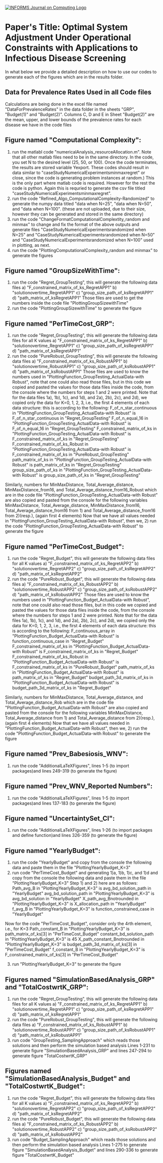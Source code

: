 [![INFORMS Journal on Computing Logo](https://INFORMSJoC.github.io/logos/INFORMS_Journal_on_Computing_Header.jpg)](https://pubsonline.informs.org/journal/ijoc)

# Paper's Title: Optimal System Adjustment Under Operational Constraints with Applications to Infectious Disease Screening

In what below we provide a detailed description on how to use our codes to generate each of the figures which are in the results folder.

## Data for Prevalence Rates Used in all Code files
Calculations are being done in the excel file named "DataForPrevalenceRates" in the data folder in the sheets "GRP", "Budget(1)" and "Budget(2)".
Columns C, D and E in Sheet "Budget(2)" are the mean, upper, and lower bounds of the prevalence rates for each disease we have in the code files



## Figure named "Computational Complexity":
1) run the matlabl code "numericalAnalysis_resourceAllocation.m". Note that all other matlab files need to be in the same directory.
In the code, you set N to the desired level (25, 50, or 100). Once the code terminates, the results are stored variable Yexport. 
These codes should result in data similar to "caseStudyNumericalExperimentsminmaxregret" or close, since the code is generating problem instances at random.)
This is the only part where matlab code is required. However for the rest the code is python.
Again this is requried to generate the csv file titled "caseStudyNumericalExperimentsminmaxregret".
2) run the code "Refined_Algo_ComputationalComplexity-Randomized" to generate the numpy data titled "data when N=25", "data when N=50", and "data when N=100". (these are not uploaded,
due to their size, however they can be generated and stored in the same directory)
3) run the code "ChangeFormatComputationalComplextity_random and minmax" to change and fix the format of the above outputs and generate
files "CaseStudyNumericalExperimentsrandomized when N=25" and "CaseStudyNumericalExperimentsrandomized when N=50" and 
"CaseStudyNumericalExperimentsrandomized when N=100" used in plotting, as next.
4) run the code "PlottingComputationalComplexity_random and minmax" to generate the figures


## Figure named "GroupSizeWithTime":
1) run the code "Regret_GroupTesting", this will generate the following data files 
 a) "F_constrained_matrix_of_ks_RegretAPP1"
 b) "solutionovertime_RegretAPP1"
 c) "group_size_path_of_ksRegretAPP1"
 d) "path_matrix_of_ksRegretAPP1"
Those files are used to get the numbers inside the code file "PlottingGroupSizewithTime"
2) run the code "PlottingGroupSizewithTime" to generate the figure


## Figure named "PerTimeCost_GRP":
1) run the code "Regret_GroupTesting", this will generate the following data files for all K values
 a) "F_constrained_matrix_of_ks_RegretAPP1"
 b) "solutionovertime_RegretAPP1"
 c) "group_size_path_of_ksRegretAPP1"
 d) "path_matrix_of_ksRegretAPP1"
2) run the code "PureRobust_GroupTesting", this will generate the following data files 
 a) "F_constrained_matrix_of_ks_RobustAPP1"
 b) "solutionovertime_RobustAPP1"
 c) "group_size_path_of_ksRobustAPP1"
 d) "path_matrix_of_ksRobustAPP1"
Those files are used to know the numbers used in "PlottingFunction_GroupTesting_ActualData-with Robust", note that one could also read those files,
but in this code we copied and pasted the values for those data files inside the code, from the console where the numbers for steps 1 and 2 were printed.
Note that for the data files 1a), 1b), 1c), and 1d), and 2a), 2b), 2c), and 2d), 
we copied only the data for K=0, 1, 2, 3, i.e., the first 4 elements of each data structure: this is according to the following:
F_of_n_star_continuous in "PlottingFunction_GroupTesting_ActualData-with Robust" is F_of_n_star_continuous in "Regret_GroupTesting"
F_of_n_equal_16 in "PlottingFunction_GroupTesting_ActualData-with Robust" is F_of_n_equal_16 in "Regret_GroupTesting"
F_constrained_matrix_of_ks in "PlottingFunction_GroupTesting_ActualData-with Robust" is F_constrained_matrix_of_ks in "Regret_GroupTesting"
F_constrained_matrix_of_ks_Robust in "PlottingFunction_GroupTesting_ActualData-with Robust" is F_constrained_matrix_of_ks in "PureRobust_GroupTesting"
path_matrix_of_ks in "PlottingFunction_GroupTesting_ActualData-with Robust" is path_matrix_of_ks in "Regret_GroupTesting"
group_size_path_of_ks in "PlottingFunction_GroupTesting_ActualData-with Robust" is group_size_path_of_ks in "Regret_GroupTesting"

Similarly, numbers for MinMaxDistance, Total_Average_distance, MinMaxDistance_from16, and Total_Average_distance_from16_Robust which are in 
the code file "PlottingFunction_GroupTesting_ActualData-with Robust" are also copied and pasted from the console 
for the following variables MinMaxDistance, Total_Average_distance, MinMaxDistance_from16, Total_Average_distance_from16
from 1) and Total_Average_distance_from16 from 2)(resp.), (again first 4 elements)
Now that we have all values needed in "PlottingFunction_GroupTesting_ActualData-with Robust", then we,
2) run the code "PlottingFunction_GroupTesting_ActualData-with Robust" to generate the figure



## Figure named "PerTimeCost_Budget":
1) run the code "Regret_Budget", this will generate the following data files for all K values
 a) "F_constrained_matrix_of_ks_RegretAPP2"
 b) "solutionovertime_RegretAPP2"
 c) "group_size_path_of_ksRegretAPP2"
 d) "path_matrix_of_ksRegretAPP2"
2) run the code "PureRobust_Budget", this will generate the following data files 
 a) "F_constrained_matrix_of_ks_RobustAPP2"
 b) "solutionovertime_RobustAPP2"
 c) "group_size_path_of_ksRobustAPP2"
 d) "path_matrix_of_ksRobustAPP2"
Those files are used to know the numbers used in "PlottingFunction_Budget_ActualData-with Robust", note that one could also read those files,
but in this code we copied and pasted the values for those data files inside the code, from the console where the numbers for steps 1 and 2 were printed.
Note that for the data files 1a), 1b), 1c), and 1d), and 2a), 2b), 2c), and 2d), 
we copied only the data for K=0, 1, 2, 3, i.e., the first 4 elements of each data structure: this is according to the following:
F_continuous_array in "PlottingFunction_Budget_ActualData-with Robust" is function_continuous_case in "Regret_Budget"
F_constrained_matrix_of_ks in "PlottingFunction_Budget_ActualData-with Robust" is F_constrained_matrix_of_ks in "Regret_Budget"
F_constrained_matrix_of_ks_Robust in "PlottingFunction_Budget_ActualData-with Robust" is F_constrained_matrix_of_ks in "PureRobust_Budget"
path_matrix_of_ks in "PlottingFunction_Budget_ActualData-with Robust" is path_matrix_of_ks in "Regret_Budget"
budget_path_3d_matrix_of_ks in "PlottingFunction_Budget_ActualData-with Robust" is budget_path_3d_matrix_of_ks in "Regret_Budget"

Similarly, numbers for MinMaxDistance, Total_Average_distance, and Total_Average_distance_Rob which are in 
the code file "PlottingFunction_Budget_ActualData-with Robust" are also copied and pasted from the console 
for the following variables MinMaxDistance, Total_Average_distance from 1) and Total_Average_distance from 2)(resp.), (again first 4 elements)
Now that we have all values needed in "PlottingFunction_Budget_ActualData-with Robust", then we,
2) run the code "PlottingFunction_Budget_ActualData-with Robust" to generate the figure


## Figure named "Prev_Babesiosis_WNV":
1) run the code "AdditionalLaTeXFigures", lines 1-5 (to import packages)and lines 249-319 (to generate the figure)


## Figure named "Prev_WNV_Reported Numbers":
1) run the code "AdditionalLaTeXFigures", lines 1-5 (to import packages)and lines 137-183 (to generate the figure)


## Figure named "UncertaintySet_CI":
1) run the code "AdditionalLaTeXFigures", lines 1-26 (to import packages and define function)and lines 326-359 (to generate the figure)


## Figure named "YearlyBudget":
1) run the code "YearlyBudget" and copy from the console the following data and paste them in the file "PlottingYearlyBudget_K=3"
2) run code "PerTimeCost_Budget" and generating 1)a, 1)b, 1)c, and 1)d and copy from the console the following data and paste them in the file "PlottingYearlyBudget_K=3"
Step 1) and 2) here are as follows:
Path_avg_B in "PlottingYearlyBudget_K=3" is avg_bd_solution_path in "YearlyBudget"
avg_bd_solution_path in "PlottingYearlyBudget_K=3" is avg_bd_solution in "YearlyBudget"
X_path_avg_Bnotrounded in "PlottingYearlyBudget_K=3" is X_allocation_path in "YearlyBudget"
f_avg_B in "PlottingYearlyBudget_K=3" is function_constrained_case in "YearlyBudget"

Now for the code "PerTimeCost_Budget", consider only the 4rth element, i.e., for K=3
Path_constant_B in "PlottingYearlyBudget_K=3" is path_matrix_of_ks[3] in "PerTimeCost_Budget"
constant_bd_solution_path in "PlottingYearlyBudget_K=3" is 45
X_path_constant_Bnotrounded in "PlottingYearlyBudget_K=3" is budget_path_3d_matrix_of_ks[3] in "PerTimeCost_Budget"
f_constant_B in "PlottingYearlyBudget_K=3" is F_constrained_matrix_of_ks[3] in "PerTimeCost_Budget"

3) run "PlottingYearlyBudget_K=3" to generate the figure


## Figures named "SimulationBasedAnalysis_GRP" and "TotalCostwrtK_GRP":
1) run the code "Regret_GroupTesting", this will generate the following data files for all K values
 a) "F_constrained_matrix_of_ks_RegretAPP1"
 b) "solutionovertime_RegretAPP1"
 c) "group_size_path_of_ksRegretAPP1"
 d) "path_matrix_of_ksRegretAPP1"
2) run the code "PureRobust_GroupTesting", this will generate the following data files 
 a) "F_constrained_matrix_of_ks_RobustAPP1"
 b) "solutionovertime_RobustAPP1"
 c) "group_size_path_of_ksRobustAPP1"
 d) "path_matrix_of_ksRobustAPP1"
3) run code "GroupTesting_SamplingApproach" which reads those solutions and then perform the simulation based analysis
Lines 1-231 to generate figure "SimulationBasedAnalysis_GRP" and lines 247-294 to generate figure "TotalCostwrtK_GRP"



## Figures named "SimulationBasedAnalysis_Budget" and "TotalCostwrtK_Budget":
1) run the code "Regret_Budget", this will generate the following data files for all K values
 a) "F_constrained_matrix_of_ks_RegretAPP2"
 b) "solutionovertime_RegretAPP2"
 c) "group_size_path_of_ksRegretAPP2"
 d) "path_matrix_of_ksRegretAPP2"
2) run the code "PureRobust_Budget", this will generate the following data files 
 a) "F_constrained_matrix_of_ks_RobustAPP2"
 b) "solutionovertime_RobustAPP2"
 c) "group_size_path_of_ksRobustAPP2"
 d) "path_matrix_of_ksRobustAPP2"
3) run code "Budget_SamplingApproach" which reads those solutions and then perform the simulation based analysis
Lines 1-275 to generate figure "SimulationBasedAnalysis_Budget" and lines 290-336 to generate figure "TotalCostwrtK_Budget"
